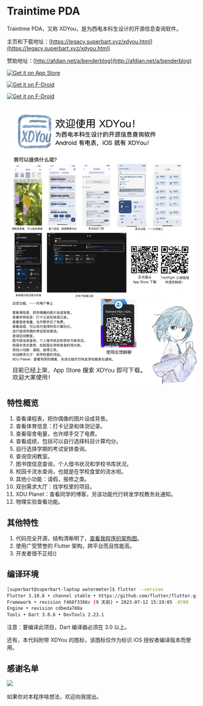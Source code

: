 # Traintime PDA

Traintime PDA，又称 XDYou，是为西电本科生设计的开源信息查询软件。

主页和下载地址：[https://legacy.superbart.xyz/xdyou.html](https://legacy.superbart.xyz/xdyou.html)

赞助地址：[http://afdian.net/a/benderblog](http://afdian.net/a/benderblog)

[<img src="https://developer.apple.com/app-store/marketing/guidelines/images/badge-example-preferred.png"
    alt="Get it on App Store"
    height="80">](https://apps.apple.com/us/app/xdyou/id6461723688?l=zh-Hans-CN)

[<img src="https://fdroid.gitlab.io/artwork/badge/get-it-on.png"
    alt="Get it on F-Droid"
    height="80">](https://f-droid.org/packages/io.github.benderblog.traintime_pda)

[<img src="https://user-images.githubusercontent.com/69304392/148696068-0cfea65d-b18f-4685-82b5-329a330b1c0d.png"
    alt="Get it on F-Droid"
    height="80">](https://github.com/BenderBlog/traintime_pda/releases)
    
![](XDYou-Poster.png)

## 特性概览

1. 查看课程表，把你偶像的图片设成背景。
2. 查看体育信息：打卡记录和体测记录。
3. 查看宿舍电量，也许顺手交了电费。
4. 查看成绩，包括可以自行选择科目计算均分。
5. 自行选择学期的考试安排查询。
6. 查询空闲教室。
7. 图书馆信息查询，个人借书状况和学校书库状况。
8. 校园卡流水查询，也就是在学校食堂的流水啦。
9. 其他小功能：请假，报修之类。
10. 双创需求大厅：找学校里的项目。
11. XDU Planet：查看同学的博客，另该功能代行转发学校教务处通知。
12. 物理实验查看功能。

## 其他特性

1. 代码完全开源，结构清晰明了，[查看我程序的架构图](https://legacy.superbart.xyz/writing/XDYou%20SAD.html)。
2. 使用广受赞誉的 Flutter 架构，跨平台而且性能高。
3. 开发者很不正经()

## 编译环境

```bash
[superbart@superbart-laptop watermeter]$ flutter --version
Flutter 3.10.6 • channel stable • https://github.com/flutter/flutter.git
Framework • revision f468f3366c (9 天前) • 2023-07-12 15:19:05 -0700
Engine • revision cdbeda788a
Tools • Dart 3.0.6 • DevTools 2.23.1
```

注意：要编译此项目，Dart 编译器必须在 3.0 以上。

还有，本代码附带 XDYou 的图标，该图标仅作为标识 iOS 授权者编译版本而使用。

## 感谢名单

![](https://raw.githubusercontent.com/BenderBlog/watermeter/main/assets/Credit.jpg)

如果你对本程序啥想法，欢迎向我提出。

